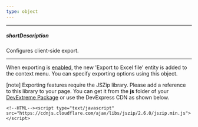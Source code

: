 ```yaml
---
type: object
---
```

---
##### shortDescription
Configures client-side export.

---
When exporting is [enabled](/api-reference/10%20UI%20Widgets/dxPivotGrid/1%20Configuration/export/enabled.md '/Documentation/ApiReference/UI_Widgets/dxPivotGrid/Configuration/export/#enabled'), the new 'Export to Excel file' entity is added to the context menu. You can specify exporting options using this object.

[note] Exporting features require the JSZip library. Please add a reference to this library to your page. You can get it from the **js** folder of your [DevExtreme Package](/Documentation/Guide/Common/DevExtreme_Packages/#DevExtreme_Packages) or use the DevExpress CDN as shown below.

    <!--HTML--><script type="text/javascript" src="https://cdnjs.cloudflare.com/ajax/libs/jszip/2.6.0/jszip.min.js"></script>